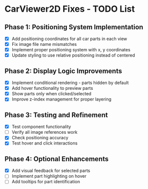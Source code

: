 # CarViewer2D Fixes - TODO List

## Phase 1: Positioning System Implementation
- [x] Add positioning coordinates for all car parts in each view
- [x] Fix image file name mismatches
- [x] Implement proper positioning system with x, y coordinates
- [x] Update styling to use relative positioning instead of centered

## Phase 2: Display Logic Improvements
- [x] Implement conditional rendering - parts hidden by default
- [x] Add hover functionality to preview parts
- [x] Show parts only when clicked/selected
- [x] Improve z-index management for proper layering

## Phase 3: Testing and Refinement
- [x] Test component functionality
- [ ] Verify all image references work
- [x] Check positioning accuracy
- [x] Test hover and click interactions

## Phase 4: Optional Enhancements
- [x] Add visual feedback for selected parts
- [ ] Implement part highlighting on hover
- [ ] Add tooltips for part identification
